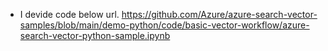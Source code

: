 - I devide code below url.
https://github.com/Azure/azure-search-vector-samples/blob/main/demo-python/code/basic-vector-workflow/azure-search-vector-python-sample.ipynb